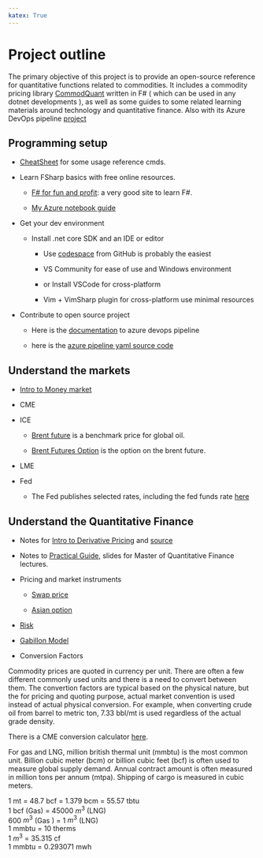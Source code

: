 ```yaml
---
katex: True
---
```


# Project outline

The primary objective of this project is to provide an open-source reference for quantitative functions related to commodities. It includes a commodity pricing library [CommodQuant](https://github.com/xqguo/CommodQuant) written in F# ( which can be used in any dotnet developments ), as well as some guides to some related learning materials around technology and quantitative finance. Also with its Azure DevOps pipeline [project](https://dev.azure.com/guoxiaoq/CommodQuant)

## Programming setup

* [CheatSheet](https://xqguo.github.io/CommodQuant/CheatSheet.html) for some usage reference cmds.

* Learn FSharp basics with free online resources.

  * [F# for fun and profit](https://fsharpforfunandprofit.com): a very good site to learn F#.

  * [My Azure notebook guide](https://xqguo.github.io/CommodQuant/aznotebook.html)

* Get your dev environment

  * Install .net core SDK and an IDE or editor
    * Use [codespace](https://github.com/features/codespaces) from GitHub is probably the easiest

    * VS Community for ease of use and Windows environment

    * or Install VSCode for cross-platform

    * Vim + VimSharp plugin for cross-platform use minimal resources

* Contribute to open source project

  * Here is the [documentation](https://docs.microsoft.com/en-us/azure/devops/pipelines/?view=azure-devops) to azure devops pipeline  

  * here is the [azure pipeline yaml source code](https://github.com/microsoft/azure-pipelines-yaml/)

## Understand the markets

* [Intro to Money market](https://docs.google.com/presentation/d/e/2PACX-1vSBtq-1KcZtVHhFnpL0sCLaqKtg5m2FpPKly7bN6X6hPmg5T-Blxo3xD6PTeBFmQt1TJDlJ5x9pZXF0/pub?start=false&loop=false&delayms=3000)

* CME

* ICE

  * [Brent future](https://www.theice.com/products/219/Brent-Crude-Futures) is a benchmark price for global oil.

  * [Brent Futures Option](https://www.theice.com/products/218/Brent-Crude-American-style-Option) is the option on the brent future.  

* LME

* Fed

  * The Fed publishes selected rates, including the fed funds rate [here](https://www.federalreserve.gov/releases/h15/)

## Understand the Quantitative Finance

* Notes for [Intro to Derivative Pricing](https://xqguo.github.io/CommodQuant/intro.pdf) and [source](https://github.com/xqguo/CommodQuant/tree/master/docs/intro.tex)

* Notes to [Practical Guide](https://docs.google.com/presentation/d/153lNoOKmLwy0k7gJmCkcio5nt2ejdLZ5dONjbfFM4f4/edit?usp=sharing), slides for Master of Quantitative Finance lectures. 

* Pricing and market instruments 
 
   * [Swap price](https://xqguo.github.io/CommodQuant/Swap.html)

   * [Asian option](https://xqguo.github.io/CommodQuant/Asian.html)

* [Risk](https://xqguo.github.io/CommodQuant/Risk.html)

* [Gabillon Model](https://xqguo.github.io/CommodQuant/Gabillon.html)

* Conversion Factors

Commodity prices are quoted in currency per unit. There are often a few different commonly used units and there is a need to convert between them. The convertion factors are typical based on the physical nature, but the for pricing and quoting purpose, actual market convention is used instead of actual physical conversion. For example, when converting crude oil from barrel to metric ton, 7.33 bbl/mt is used regardless of the actual grade density.

There is a CME conversion calculator [here](https://www.cmegroup.com/tools-information/calc_crude.html).

For gas and LNG, million british thermal unit (mmbtu) is the most common unit. Billion cubic meter (bcm) or billion cubic feet (bcf) is often used to measure global supply demand. Annual contract amount is often measured in million tons per annum (mtpa). Shipping of cargo is measured in cubic meters. 

1 mt = 48.7 bcf = 1.379 bcm = 55.57 tbtu  
1 bcf (Gas) = 45000 $m^3$ (LNG)  
600 $m^3$ (Gas ) = 1 $m^3$ (LNG)    
1 mmbtu = 10 therms   
1 $m^3$ = 35.315 cf  
1 mmbtu = 0.293071 mwh  
